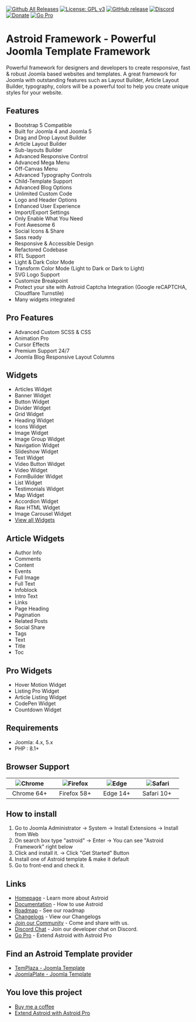 [![Github All Releases](https://img.shields.io/github/downloads/templaza/astroid-framework/total.svg)](https://github.com/templaza/astroid-framework/releases)
[![License: GPL v3](https://img.shields.io/badge/License-GPL%20v3-blue.svg)](http://www.gnu.org/licenses/gpl-3.0)
[![GitHub release](https://img.shields.io/github/release/templaza/astroid-framework.svg)](https://github.com/templaza/astroid-framework/releases)
[![Discord](https://img.shields.io/discord/1098077651496874005)](https://discord.gg/2MwtsAX4Py)
[![Donate](https://img.shields.io/badge/donate-Buy%20me%20a%20coffee-blueviolet)](https://ko-fi.com/astroidframework)
[![Go Pro](https://img.shields.io/badge/extend-with%20Astroid%20Pro-orange)](https://astroidframe.work/pricing)

# Astroid Framework - Powerful Joomla Template Framework

Powerful framework for designers and developers to create responsive, fast & robust Joomla based websites and templates. A great framework for Joomla with outstanding features such as Layout Builder, Article Layout Builder, typography, colors will be a powerful tool to help you create unique styles for your website.

## Features
* Bootstrap 5 Compatible
* Built for Joomla 4 and Joomla 5
* Drag and Drop Layout Builder
* Article Layout Builder
* Sub-layouts Builder
* Advanced Responsive Control
* Advanced Mega Menu
* Off-Canvas Menu
* Advanced Typography Controls
* Child-Template Support
* Advanced Blog Options
* Unlimited Custom Code
* Logo and Header Options
* Enhanced User Experience
* Import/Export Settings
* Only Enable What You Need
* Font Awesome 6
* Social Icons & Share
* Sass ready
* Responsive & Accessible Design
* Refactored Codebase
* RTL Support
* Light & Dark Color Mode
* Transform Color Mode (Light to Dark or Dark to Light)
* SVG Logo Support
* Customize Breakpoint
* Protect your site with Astroid Captcha Integration (Google reCAPTCHA, Cloudflare Turnstile)
* Many widgets integrated

## Pro Features
* Advanced Custom SCSS & CSS
* Animation Pro
* Cursor Effects
* Premium Support 24/7
* Joomla Blog Responsive Layout Columns

## Widgets
* Articles Widget
* Banner Widget
* Button Widget
* Divider Widget
* Grid Widget
* Heading Widget
* Icons Widget
* Image Widget
* Image Group Widget
* Navigation Widget
* Slideshow Widget
* Text Widget
* Video Button Widget
* Video Widget
* FormBuilder Widget
* List Widget
* Testimonials Widget
* Map Widget
* Accordion Widget
* Raw HTML Widget
* Image Carousel Widget
* [View all Widgets](https://astroidframe.work/widgets)

## Article Widgets
* Author Info
* Comments
* Content
* Events
* Full Image
* Full Text
* Infoblock
* Intro Text
* Links
* Page Heading
* Pagination
* Related Posts
* Social Share
* Tags
* Text
* Title
* Toc

## Pro Widgets
* Hover Motion Widget
* Listing Pro Widget
* Article Listing Widget
* CodePen Widget
* Countdown Widget

## Requirements
* Joomla: 4.x, 5.x
* PHP : 8.1+

## Browser Support
| ![Chrome](https://raw.githubusercontent.com/alrra/browser-logos/master/src/chrome/chrome_48x48.png)|![Firefox](https://raw.githubusercontent.com/alrra/browser-logos/master/src/firefox/firefox_48x48.png)|![Edge](https://raw.githubusercontent.com/alrra/browser-logos/master/src/edge/edge_48x48.png)|![Safari](https://raw.githubusercontent.com/alrra/browser-logos/master/src/safari/safari_48x48.png)|
| :---: | :---:	|:---:|:---:|
| &nbsp;&nbsp;Chrome 64+&nbsp;&nbsp; | &nbsp;&nbsp;Firefox 58+&nbsp;&nbsp; | &nbsp;&nbsp;Edge 14+&nbsp;&nbsp; | &nbsp;&nbsp;Safari 10+ &nbsp;&nbsp; |

## How to install

1. Go to Joomla Administrator -> System -> Install Extensions -> Install from Web
2. On search box type "astroid" -> Enter -> You can see "Astroid Framework" right below
3. Click and install it. -> Click "Get Started" Button
4. Install one of Astroid template & make it default
5. Go to front-end and check it.

## Links
* [Homepage](https://astroidframe.work/) - Learn more about Astroid
* [Documentation](https://docs.astroidframe.work/) - How to use Astroid
* [Roadmap](https://github.com/orgs/templaza/projects/3/views/4?sortedBy%5Bdirection%5D=desc&sortedBy%5BcolumnId%5D=Milestone) - See our roadmap
* [Changelogs](https://github.com/templaza/astroid-framework/releases) - View our Changelogs
* [Join our Community](https://www.facebook.com/groups/astroid) - Come and share with us.
* [Discord Chat](https://discord.gg/2MwtsAX4Py) - Join our developer chat on Discord.
* [Go Pro](https://astroidframe.work/pricing) - Extend Astroid with Astroid Pro

## Find an Astroid Template provider
* [TemPlaza - Joomla Template](https://www.templaza.com/joomla-templates.html)
* [JoomlaPlate - Joomla Template](https://www.joomlaplates.com/)

## You love this project
* [Buy me a coffee](https://ko-fi.com/astroidframework)
* [Extend Astroid with Astroid Pro](https://astroidframe.work/pricing)